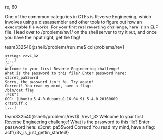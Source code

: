 re, 60

One of the commmon categories in CTFs is Reverse Engineering, which involves using a dissassembler and other tools to figure out how an executable file works. For your first real reversing challenge, here is an ELF file. Head over to /problems/rev1/ on the shell server to try it out, and once you have the input right, get the flag!


team332540@shell:/problems/run_me$ cd /problems/rev1
```
strings rev1_32
[...]
[^_]
Welcome to your first Reverse Engineering challenge!
What is the password to this file? Enter password here:
s3cret_pa55word
Sorry, the password isn't %s. Try again!
Correct! You read my mind, have a flag:
/bin/cat flag
;*2$"(
GCC: (Ubuntu 5.4.0-6ubuntu1~16.04.9) 5.4.0 20160609
crtstuff.c
[...]
```
team332540@shell:/problems/rev1$ ./rev1_32
Welcome to your first Reverse Engineering challenge!
What is the password to this file? Enter password here: s3cret_pa55word
Correct! You read my mind, have a flag:
actf{r3v_is_just_gettin_started!}

